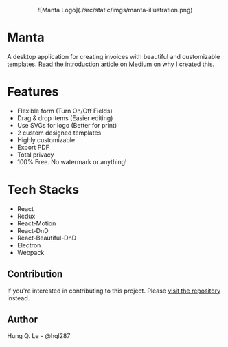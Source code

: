 <p align="center">
  ![Manta Logo](./src/static/imgs/manta-illustration.png)
</p>

# Manta
A desktop application for creating invoices with beautiful and customizable templates.
[Read the introduction article on Medium](#) on why I created this.

# Features

* Flexible form (Turn On/Off Fields)
* Drag & drop items (Easier editing)
* Use SVGs for logo (Better for print)
* 2 custom designed templates
* Highly customizable
* Export PDF
* Total privacy
* 100% Free. No watermark or anything!

# Tech Stacks

* React
* Redux
* React-Motion
* React-DnD
* React-Beautiful-DnD
* Electron
* Webpack


## Contribution
If you're interested in contributing to this project. Please [visit the repository](https://github.com/hql287/Manta) instead.

## Author
Hung Q. Le - @hql287

